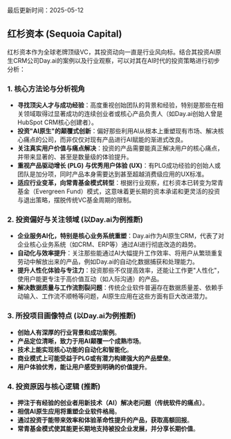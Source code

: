 最后更新时间：2025-05-12
## 红杉资本 (Sequoia Capital)

红杉资本作为全球老牌顶级VC，其投资动向一直是行业风向标。结合其投资AI原生CRM公司Day.ai的案例以及行业观察，可以对其在AI时代的投资策略进行初步分析：

### 1. 核心方法论与分析视角

*   **寻找顶尖人才与成功经验**：高度重视创始团队的背景和经验，特别是那些在相关领域取得过显著成功的连续创业者或核心产品负责人（如Day.ai创始人曾是HubSpot CRM核心创建者）。
*   **投资"AI原生"的颠覆式创新**：偏好那些利用AI从根本上重塑现有市场、解决核心痛点的公司，而非仅仅对现有产品进行AI赋能的渐进式改良。
*   **关注真实用户价值与痛点解决**：投资的产品需要能真正解决用户的核心痛点，并带来显著的、甚至是数量级的体验提升。
*   **重视产品驱动增长 (PLG) 与优秀用户体验 (UX)**：有PLG成功经验的创始人或团队是加分项，同时产品本身需要达到甚至超越消费级应用的UX标准。
*   **适应行业变革，向常青基金模式转型**：根据行业观察，红杉资本已转变为常青基金（Evergreen Fund）模式，这意味着更长期的资本承诺和更灵活的投资与退出策略，摆脱传统VC基金周期的限制。

### 2. 投资偏好与关注领域 (以Day.ai为例推断)

*   **企业服务AI化，特别是核心业务系统重塑**：Day.ai作为AI原生CRM，代表了对企业核心业务系统（如CRM、ERP等）通过AI进行彻底改造的趋势。
*   **自动化与效率提升**：关注那些能通过AI大幅提升工作效率、将用户从繁琐重复劳动中解放出来的产品，例如Day.ai的自动化数据捕获和处理能力。
*   **提升人性化体验与专注力**：投资那些不仅提高效率，还能让工作更"人性化"，使用户能更专注于高价值互动（如人际沟通）的产品。
*   **解决数据质量与工作流割裂问题**：传统企业软件普遍存在数据质量差、依赖手动输入、工作流不顺畅等问题，AI原生应用在这些方面有巨大改进潜力。

### 3. 所投项目画像特点 (以Day.ai为例推断)

*   **创始人有深厚的行业背景和成功案例**。
*   **产品定位清晰，致力于用AI颠覆一个成熟市场**。
*   **技术上能实现核心功能的自动化和智能化**。
*   **商业模式上可能受益于PLG或有潜力构建强大的产品壁垒**。
*   **用户体验优秀，能让用户感受到明确的价值提升**。

### 4. 投资原因与核心逻辑 (推断)

*   **押注于有经验的创业者用新技术（AI）解决老问题（传统软件的痛点）**。
*   **相信AI原生应用将重塑企业软件格局**。
*   **通过投资于能带来效率和体验革命性提升的产品，获取高额回报**。
*   **常青基金模式使其能更长期地支持被投企业发展，并分享长期价值**。 